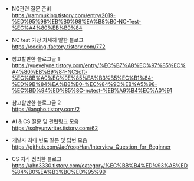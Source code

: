 
* NC관련 질문 준비  
https://rammuking.tistory.com/entry/2019-%ED%95%98%EB%B0%98%EA%B8%B0-NC-Test-%EC%A4%80%EB%B9%84  

* NC test 가장 자세히 말한 블로그  
https://coding-factory.tistory.com/772  

* 참고할만한 블로그글 1
https://yuevelyne.tistory.com/entry/%EC%B7%A8%EC%97%85%EC%A4%80%EB%B9%84-NCSoft-%EC%8B%A0%EC%9E%85%EA%B3%B5%EC%B1%84-%ED%9B%84%EA%B8%B0-%EC%84%9C%EB%A5%98-%EC%BD%94%ED%85%8C-nctest-%EB%A9%B4%EC%A0%91  
* 참고할만한 블로그글 2  
https://langho.tistory.com/2  

* AI & CS 질문 및 관련링크 모음  
https://sohyunwriter.tistory.com/62
  
* 개발자 최다 빈도 질문 및 답변 모음
https://github.com/JaeYeopHan/Interview_Question_for_Beginner  
  
* CS 지식 정리한 블로그
https://ahn3330.tistory.com/category/%EC%BB%B4%ED%93%A8%ED%84%B0%EA%B3%BC%ED%95%99
